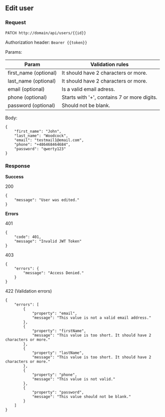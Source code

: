 Edit user
------------

### Request

```
PATCH http://domain/api/users/{{id}}
```

Authorization header: `Bearer {{token}}`

Params:

| Param                 | Validation rules                            |
|-----------------------|---------------------------------------------|
| first_name (optional) | It should have 2 characters or more.                                       |
| last_name (optional)  | It should have 2 characters or more.        |
| email (optional)      | Is a valid email adress.                    |
| phone (optional)      | Starts with '+', contains 7 or more digits. |
| password (optional)   | Should not be blank.                        |

Body:
```
{
    "first_name": "John",
    "last_name": "Woodcock",
    "email": "testmail1@email.com",
    "phone": "+486468464684",
    "password": "qwerty123"
}
```
### Response

**Success**

200
```
{
    "message": "User was edited."
}
```

**Errors**

401
```
{
    "code": 401,
    "message": "Invalid JWT Token"
}
```

403
```
{
    "errors": {
        "message": "Access Denied."
    }
}
```

422 (Validation errors)
```
{
    "errors": [
        {
            "property": "email",
            "message": "This value is not a valid email address."
        },
        {
            "property": "firstName",
            "message": "This value is too short. It should have 2 characters or more."
        },
        {
            "property": "lastName",
            "message": "This value is too short. It should have 2 characters or more."
        },
        {
            "property": "phone",
            "message": "This value is not valid."
        },
        {
            "property": "password",
            "message": "This value should not be blank."
        }
    ]
}
```